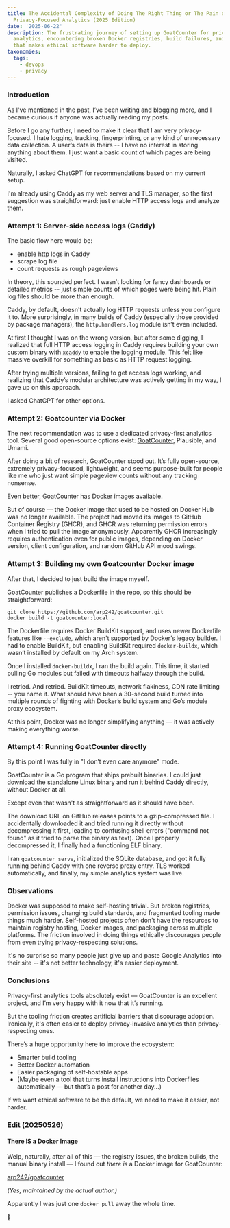```yaml
---
title: The Accidental Complexity of Doing The Right Thing or The Pain of Setting Up
  Privacy-Focused Analytics (2025 Edition)
date: '2025-06-22'
description: The frustrating journey of setting up GoatCounter for privacy-respecting
  analytics, encountering broken Docker registries, build failures, and tooling friction
  that makes ethical software harder to deploy.
taxonomies:
  tags:
    - devops
    - privacy
---
```


### Introduction

As I've mentioned in the past, I’ve been writing and blogging more, and I
became curious if anyone was actually reading my posts.

Before I go any further, I need to make it clear that I am very
privacy-focused. I hate logging, tracking, fingerprinting, or any kind of
unnecessary data collection. A user’s data is theirs -- I have no interest in
storing anything about them. I just want a basic count of which pages are being
visited.

Naturally, I asked ChatGPT for recommendations based on my current setup.

I'm already using Caddy as my web server and TLS manager, so the first
suggestion was straightforward: just enable HTTP access logs and analyze them.

### Attempt 1: Server-side access logs (Caddy)

The basic flow here would be:
- enable http logs in Caddy
- scrape log file
- count requests as rough pageviews

In theory, this sounded perfect. I wasn’t looking for fancy dashboards or
detailed metrics -- just simple counts of which pages were being hit. Plain log
files should be more than enough.

Caddy, by default, doesn't actually log HTTP requests unless you configure it
to. More surprisingly, in many builds of Caddy (especially those provided by
package managers), the `http.handlers.log` module isn’t even included.

At first I thought I was on the wrong version, but after some digging, I
realized that full HTTP access logging in Caddy requires building your own
custom binary with [`xcaddy`](https://caddyserver.com/docs/build#xcaddy) to
enable the logging module. This felt like massive overkill for something as
basic as HTTP request logging.

After trying multiple versions, failing to get access logs working, and
realizing that Caddy’s modular architecture was actively getting in my way, I
gave up on this approach.

I asked ChatGPT for other options.

### Attempt 2: Goatcounter via Docker

The next recommendation was to use a dedicated privacy-first analytics tool.
Several good open-source options exist:
[GoatCounter](https://github.com/arp242/goatcounter), Plausible, and Umami.

After doing a bit of research, GoatCounter stood out. It’s fully open-source,
extremely privacy-focused, lightweight, and seems purpose-built for people like
me who just want simple pageview counts without any tracking nonsense.

Even better, GoatCounter has Docker images available.

But of course — the Docker image that used to be hosted on Docker Hub was no
longer available. The project had moved its images to GitHub Container Registry
(GHCR), and GHCR was returning permission errors when I tried to pull the image
anonymously. Apparently GHCR increasingly requires authentication even for
public images, depending on Docker version, client configuration, and random
GitHub API mood swings.

### Attempt 3: Building my own Goatcounter Docker image

After that, I decided to just build the image myself.

GoatCounter publishes a Dockerfile in the repo, so this should be
straightforward:

```
git clone https://github.com/arp242/goatcounter.git
docker build -t goatcounter:local .
```

The Dockerfile requires Docker BuildKit support, and uses newer Dockerfile
features like `--exclude`, which aren't supported by Docker’s legacy builder. I
had to enable BuildKit, but enabling BuildKit required `docker-buildx`, which
wasn’t installed by default on my Arch system.

Once I installed `docker-buildx`, I ran the build again. This time, it started
pulling Go modules but failed with timeouts halfway through the build.

I retried. And retried. BuildKit timeouts, network flakiness, CDN rate limiting
-- you name it. What should have been a 30-second build turned into multiple
rounds of fighting with Docker’s build system and Go’s module proxy ecosystem.

At this point, Docker was no longer simplifying anything — it was actively
making everything worse.

### Attempt 4: Running GoatCounter directly

By this point I was fully in "I don’t even care anymore" mode.

GoatCounter is a Go program that ships prebuilt binaries. I could just download
the standalone Linux binary and run it behind Caddy directly, without Docker at
all.

Except even that wasn't as straightforward as it should have been.

The download URL on GitHub releases points to a gzip-compressed file. I
accidentally downloaded it and tried running it directly without decompressing
it first, leading to confusing shell errors ("command not found" as it tried to
parse the binary as text). Once I properly decompressed it, I finally had a
functioning ELF binary.

I ran `goatcounter serve`, initialized the SQLite database, and got it fully
running behind Caddy with one reverse proxy entry. TLS worked automatically,
and finally, my simple analytics system was live.

### Observations

Docker was supposed to make self-hosting trivial. But broken registries,
permission issues, changing build standards, and fragmented tooling made things
much harder. Self-hosted projects often don't have the resources to maintain
registry hosting, Docker images, and packaging across multiple platforms.
The friction involved in doing things ethically discourages people from even
trying privacy-respecting solutions.

It's no surprise so many people just give up and paste Google Analytics into
their site -- it's not better technology, it's easier deployment.

### Conclusions

Privacy-first analytics tools absolutely exist — GoatCounter is an excellent
project, and I’m very happy with it now that it’s running.

But the tooling friction creates artificial barriers that discourage adoption.
Ironically, it's often easier to deploy privacy-invasive analytics than
privacy-respecting ones.

There’s a huge opportunity here to improve the ecosystem:

- Smarter build tooling
- Better Docker automation
- Easier packaging of self-hostable apps
- (Maybe even a tool that turns install instructions into Dockerfiles
  automatically — but that’s a post for another day...)

If we want ethical software to be the default, we need to make it easier, not
harder.

### Edit (20250526)

#### There **IS** a Docker Image

Welp, naturally, after all of this — the registry issues, the broken builds, the
manual binary install — I found out *there is* a Docker image for GoatCounter:

[arp242/goatcounter](https://hub.docker.com/r/arp242/goatcounter)

*(Yes, maintained by the actual author.)*

Apparently I was just one `docker pull` away the whole time.

:facepalm:
